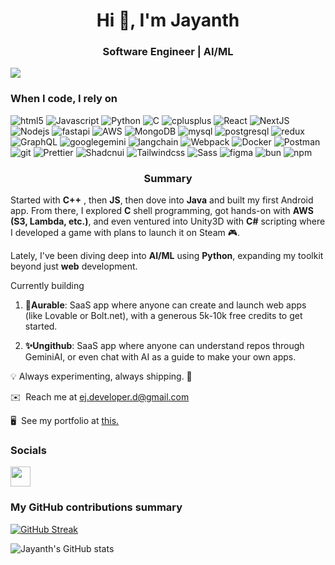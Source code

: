 <!-- --Hi ![](https://user-images.githubusercontent.com/18350557/176309783-0785949b-9127-417c-8b55-ab5a4333674e.gif)I'm Jayanth
===============================================================================================================================

Web Developer
------------ -->

<h1 align="center">Hi 👋, I'm Jayanth</h1>
<h3 align="center">Software Engineer | AI/ML</h3>

![](https://komarev.com/ghpvc/?username=jayanth920&color=fb4362)

<h3>When I code, I rely on</h3>

<p>
  <img alt="html5" src="https://img.shields.io/badge/-HTML5-E34F26?style=flat-square&logo=html5&logoColor=white" />
  <img alt="Javascript" src="https://img.shields.io/badge/-javascript-f7df1c?style=flat-square&logo=javascript&logoColor=black" />
  <img alt="Python" src="https://img.shields.io/badge/-Python-5849BE?style=flat-square&logo=python&logoColor=white" />
  <img alt="C" src="https://img.shields.io/badge/-C-1a73e8?style=flat-square&logo=c&logoColor=white" />
  <img alt="cplusplus" src="https://img.shields.io/badge/-C++-007ACC?style=flat-square&logo=cplusplus&logoColor=white" />
  <img alt="React" src="https://img.shields.io/badge/-React-45b8d8?style=flat-square&logo=react&logoColor=white" />
  <img alt="NextJS" src="https://img.shields.io/badge/-Nextjs-5849BE?style=flat-square&logo=nextdotjs&logoColor=white" />
  <img alt="Nodejs" src="https://img.shields.io/badge/-Nodejs-43853d?style=flat-square&logo=Node.js&logoColor=white" />
  <img alt="fastapi" src="https://img.shields.io/badge/-FastAPI-007ACC?style=flat-square&logo=fastapi&logoColor=white" />
  <img alt="AWS" src="https://img.shields.io/badge/-AWS-1a73e8?style=flat-square&logo=amazonwebservices&logoColor=white" />
  <img alt="MongoDB" src="https://img.shields.io/badge/-MongoDB-13aa52?style=flat-square&logo=mongodb&logoColor=white" />
  <img alt="mysql" src="https://img.shields.io/badge/-MySQL-007ACC?style=flat-square&logo=mysql&logoColor=white" />
  <img alt="postgresql" src="https://img.shields.io/badge/-PostgreSQL-007ACC?style=flat-square&logo=postgresql&logoColor=white" />
  <img alt="redux" src="https://img.shields.io/badge/-Redux-764ABC?style=flat-square&logo=redux&logoColor=white" />
  <img alt="GraphQL" src="https://img.shields.io/badge/-GraphQL-E10098?style=flat-square&logo=graphql&logoColor=white" />
  <img alt="googlegemini" src="https://img.shields.io/badge/-GeminiAI-007ACC?style=flat-square&logo=googlegemini&logoColor=white" />
  <img alt="langchain" src="https://img.shields.io/badge/-Langchain-007ACC?style=flat-square&logo=langchain&logoColor=white" />
  <img alt="Webpack" src="https://img.shields.io/badge/-Webpack-8DD6F9?style=flat-square&logo=webpack&logoColor=white" />
  <img alt="Docker" src="https://img.shields.io/badge/-Docker-46a2f1?style=flat-square&logo=docker&logoColor=white" />  
  <img alt="Postman" src="https://img.shields.io/badge/-Postman-E34F26?style=flat-square&logo=postman&logoColor=white" />
  <img alt="git" src="https://img.shields.io/badge/-Git-F05032?style=flat-square&logo=git&logoColor=white" />
  <img alt="Prettier" src="https://img.shields.io/badge/-Prettier-F7B93E?style=flat-square&logo=prettier&logoColor=white" />
  <img alt="Shadcnui" src="https://img.shields.io/badge/-Shadcnui-8DD6F9?style=flat-square&logo=shadcnui&logoColor=white" />
  <img alt="Tailwindcss" src="https://img.shields.io/badge/-Tailwindcss-E10098?style=flat-square&logo=tailwindcss&logoColor=white" />
  <img alt="Sass" src="https://img.shields.io/badge/-Sass-CC6699?style=flat-square&logo=sass&logoColor=white" />
  <img alt="figma" src="https://img.shields.io/badge/-Figma-007ACC?style=flat-square&logo=figma&logoColor=white" />
  <img alt="bun" src="https://img.shields.io/badge/-Bun-007ACC?style=flat-square&logo=bun&logoColor=white" />
  <img alt="npm" src="https://img.shields.io/badge/-NPM-CB3837?style=flat-square&logo=npm&logoColor=white" />

</p>

<h3 align="center">Summary</h3>

Started with <b>C++</b> , then <b>JS</b>, then dove into <b>Java</b> and built my first Android app. From there, I explored <b>C</b> shell programming, got hands-on with <b>AWS (S3, Lambda, etc.)</b>, and even ventured into Unity3D with <b>C#</b> scripting where I developed a game with plans to launch it on Steam 🎮.

Lately, I've been diving deep into <b>AI/ML</b> using <b>Python</b>, expanding my toolkit beyond just <b>web</b> development.

Currently building 

1. <b>🌟Aurable</b>: SaaS app where anyone can create and launch web apps (like Lovable or Bolt.net), with a generous 5k-10k free credits to get started. 

2. <b>✨Ungithub</b>: SaaS app where anyone can understand repos through GeminiAI, or even chat with AI as a guide to make your own apps.

💡 Always experimenting, always shipping. 🚀

✉️  Reach me at ej.developer.d@gmail.com

 🖥️  See my portfolio at [this.](https://jay920.vercel.app)


### Socials

<a href="https://www.linkedin.com/in/jayanth920" target="_blank" rel="noreferrer"> <picture> <source media="(prefers-color-scheme: dark)" srcset="https://raw.githubusercontent.com/danielcranney/readme-generator/main/public/icons/socials/linkedin-dark.svg" /> <source media="(prefers-color-scheme: light)" srcset="https://raw.githubusercontent.com/danielcranney/readme-generator/main/public/icons/socials/linkedin.svg" /> <img src="https://raw.githubusercontent.com/danielcranney/readme-generator/main/public/icons/socials/linkedin.svg" width="32" height="32" /> </picture> </a></p>

<h3>My GitHub contributions summary</h3>

[![GitHub Streak](https://github-readme-streak-stats.herokuapp.com?user=jayanth920&theme=dark&ring=fb4362&file=fb4362&currStreakNum=fb4362&currStreakLabel=fb4362&hide_border=true)](https://git.io/streak-stats)

![Jayanth's GitHub stats](https://github-readme-stats.vercel.app/api?username=jayanth920&hide_border=true&show_icons=true&bg_color=151515&title_color=fb4362&icon_color=fb4362&text_bold=false&text_color=9e9e9e)

